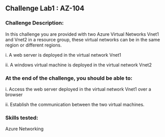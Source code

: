 ## Challenge Lab1 : AZ-104

### **Challenge Description:**

In this challenge you are provided with two Azure Virtual Networks Vnet1 and Vnet2 in a resource group, these virtual networks can be in the same region or different regions.

i. A web server is deployed in the virtual network Vnet1

ii. A windows virtual machine is deployed in the virtual network Vnet2

### At the end of the challenge, you should be able to:

i. Access the web server deployed in the virtual network Vnet1 over a browser

ii. Establish the communication between the two virtual machines.

### Skills tested: 
Azure Networking
